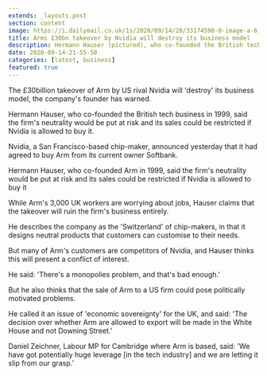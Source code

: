 ```yaml
---
extends: _layouts.post
section: content
image: https://i.dailymail.co.uk/1s/2020/09/14/20/33174598-0-image-a-6_1600113557162.jpg 
title: Arms £30bn takeover by Nvidia will destroy its business model 
description: Hermann Hauser (pictured), who co-founded the British tech business in 1999, said the firms neutrality would be put at risk and its sales could be restricted if Nvidia is allowed to buy it. 
date: 2020-09-14-21-55-58 
categories: [latest, business] 
featured: true 
--- 
```

The £30billion takeover of Arm by US rival Nvidia will 'destroy' its business model, the company's founder has warned.

Hermann Hauser, who co-founded the British tech business in 1999, said the firm's neutrality would be put at risk and its sales could be restricted if Nvidia is allowed to buy it.

Nvidia, a San Francisco-based chip-maker, announced yesterday that it had agreed to buy Arm from its current owner Softbank.

Hermann Hauser, who co-founded Arm in 1999, said the firm's neutrality would be put at risk and its sales could be restricted if Nvidia is allowed to buy it

While Arm's 3,000 UK workers are worrying about jobs, Hauser claims that the takeover will ruin the firm's business entirely.

He describes the company as the 'Switzerland' of chip-makers, in that it designs neutral products that customers can customise to their needs.

But many of Arm's customers are competitors of Nvidia, and Hauser thinks this will present a conflict of interest.

He said: 'There's a monopolies problem, and that's bad enough.'

But he also thinks that the sale of Arm to a US firm could pose politically motivated problems.

He called it an issue of 'economic sovereignty' for the UK, and said: 'The decision over whether Arm are allowed to export will be made in the White House and not Downing Street.'

Daniel Zeichner, Labour MP for Cambridge where Arm is based, said: 'We have got potentially huge leverage [in the tech industry] and we are letting it slip from our grasp.'

